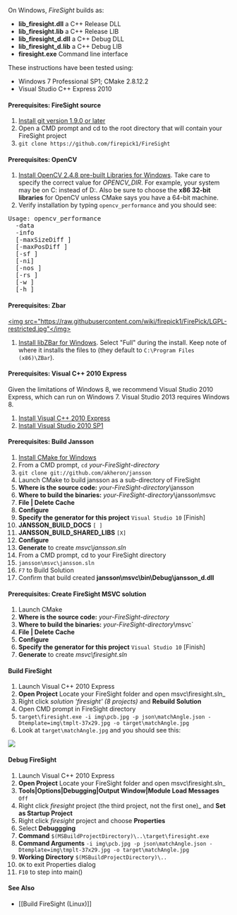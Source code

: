 On Windows, _FireSight_ builds as:
* **lib_firesight.dll** a C++ Release DLL
* **lib_firesight.lib** a C++ Release LIB
* **lib_firesight_d.dll** a C++ Debug DLL
* **lib_firesight_d.lib** a C++ Debug LIB
* **firesight.exe** Command line interface

These instructions have been tested using:
* Windows 7 Professional SP1; CMake 2.8.12.2
* Visual Studio C++ Express 2010

#### Prerequisites: FireSight source
1. [Install git version 1.9.0 or later](http://git-scm.com/download/win)
1. Open a CMD prompt and cd to the root directory that will contain your FireSight project
1. `git clone https://github.com/firepick1/FireSight`

#### Prerequisites: OpenCV
1. [Install OpenCV 2.4.8 pre-built Libraries for Windows](http://docs.opencv.org/doc/tutorials/introduction/windows_install/windows_install.html). Take care to specify the correct value for _OPENCV_DIR_. For example, your system may be on C: instead of D:. Also be sure to choose the **x86 32-bit libraries** for OpenCV unless CMake says you have a 64-bit machine.
1. Verify installation by typing `opencv_performance` and you should see:
<pre>
Usage: opencv_performance
  -data <classifier_directory_name>
  -info <collection_file_name>
  [-maxSizeDiff <max_size_difference = 1.500000>]
  [-maxPosDiff <max_position_difference = 0.300000>]
  [-sf <scale_factor = 1.200000>]
  [-ni]
  [-nos <number_of_stages = -1>]
  [-rs <roc_size = 40>]
  [-w <sample_width = 24>]
  [-h <sample_height = 24>]
</pre>

#### Prerequisites: Zbar

<a href="https://github.com/firepick1/FirePick/wiki/LGPL-Restricted"><img src="https://raw.githubusercontent.com/wiki/firepick1/FirePick/LGPL-restricted.jpg"</img></a>

1.  [Install libZBar for Windows](http://sourceforge.net/projects/zbar/files/zbar/0.10/zbar-0.10-setup.exe/download).  Select "Full" during the install.  Keep note of where it installs the files to (they default to `C:\Program Files (x86)\ZBar`).

#### Prerequisites: Visual C++ 2010 Express
Given the limitations of Windows 8, we recommend Visual Studio 2010 Express, which can run on Windows 7. Visual Studio 2013 requires Windows 8.
1. [Install Visual C++ 2010 Express](http://www.visualstudio.com/en-us/downloads/download-visual-studio-vs#DownloadFamilies_4)
1. [Install Visual Studio 2010 SP1](http://www.microsoft.com/en-us/download/details.aspx?id=23691)

#### Prerequisites: Build Jansson
1. [Install CMake for Windows](http://www.cmake.org/cmake/resources/software.html)
1. From a CMD prompt, `cd` _your-FireSight-directory_
1. `git clone git://github.com/akheron/jansson`
1. Launch CMake to build jansson as a sub-directory of FireSight
1. **Where is the source code:** _your-FireSight-directory_\jansson
1. **Where to build the binaries:** _your-FireSight-directory_\jansson\msvc
1. **File | Delete Cache**
1. **Configure**
1. **Specify the generator for this project** `Visual Studio 10` [Finish]
1. **JANSSON_BUILD_DOCS** `[ ]`
1. **JANSSON_BUILD_SHARED_LIBS** `[X]`
1. **Configure**
1. **Generate** to create _msvc\jansson.sln_
1. From a CMD prompt, cd to your FireSight directory
1. `jansson\msvc\jansson.sln`
1. `F7` to Build Solution
1. Confirm that build created **jansson\msvc\bin\Debug\jansson_d.dll**

#### Prerequisites: Create FireSight MSVC solution
1. Launch CMake
1. **Where is the source code:** _your-FireSight-directory_
1. **Where to build the binaries:** _your-FireSight-directory_\msvc`
1. **File | Delete Cache**
1. **Configure**
1. **Specify the generator for this project** `Visual Studio 10` [Finish]
1. **Generate** to create _msvc\firesight.sln_

#### Build FireSight
1. Launch Visual C++ 2010 Express
1. **Open Project** Locate your FireSight folder and open msvc\firesight.sln_
1. Right click _solution 'firesight' (8 projects)_ and **Rebuild Solution**
1. Open CMD prompt in FireSight directory
1. `target\firesight.exe -i img\pcb.jpg -p json\matchAngle.json -Dtemplate=img\tmplt-37x29.jpg -o target\matchAngle.jpg`
1. Look at `target\matchAngle.jpg` and you should see this:
<img src="https://github.com/firepick1/FireSight/blob/master/img/matchCCOEFF_NORMED-input.jpg?raw=true">

#### Debug FireSight
1. Launch Visual C++ 2010 Express
1. **Open Project** Locate your FireSight folder and open msvc\firesight.sln_
1. **Tools|Options|Debugging|Output Window|Module Load Messages** `Off` 
1. Right click _firesight_ project (the third project, not the first one)_ and **Set as Startup Project**
1. Right click _firesight_ project and choose **Properties**
1. Select **Debuggging**
1. **Command** `$(MSBuildProjectDirectory)\..\target\firesight.exe`
1. **Command Arguments** `-i img\pcb.jpg -p json\matchAngle.json -Dtemplate=img\tmplt-37x29.jpg -o target\matchAngle.jpg`
1. **Working Directory** `$(MSBuildProjectDirectory)\..`
1. `OK` to exit Properties dialog
1. `F10` to step into main()

#### See Also
* [[Build FireSight (Linux)]]
